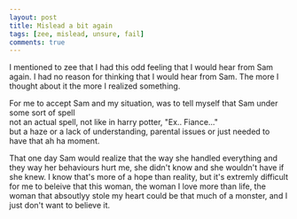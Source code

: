 ```yaml
---
layout: post
title: Mislead a bit again
tags: [zee, mislead, unsure, fail]
comments: true
---
```

I mentioned to zee that I had this odd feeling that I would hear from Sam again. I had no reason for thinking that I would hear from Sam. The more I thought about it the more I realized something.   
   
For me to accept Sam and my situation, was to tell myself that Sam under some sort of spell   
not an actual spell, not like in harry potter,  "Ex.. Fiance..."   
but a haze or a lack of understanding, parental issues or just needed to have that ah ha moment.
   
That one day Sam would realize that the way she handled everything and they way her behaviours hurt me, she didn't know and she wouldn't have if she knew. I know that's more of a hope than reality, but it's extremly difficult for me to beleive that this woman, the woman I love more than life, the woman that absoutlyy stole my heart could be that much of a monster, and I just don't want to believe it.